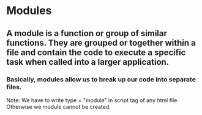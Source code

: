 # Modules

## A module is a function or group of similar functions. They are grouped or together within a file and contain the code to execute a specific task when called into a larger application.
### Basically, modules allow us to break up our code into separate files.  

Note: We have to write type = "module" in script tag of any html file. Otherwise we module cannot be created.
